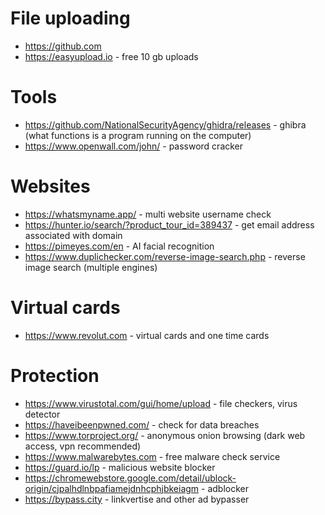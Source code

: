 # File uploading
- https://github.com 
- https://easyupload.io - free 10 gb uploads

# Tools
- https://github.com/NationalSecurityAgency/ghidra/releases - ghibra (what functions is a program running on the computer)
- https://www.openwall.com/john/ - password cracker

# Websites
- https://whatsmyname.app/ - multi website username check
- https://hunter.io/search/?product_tour_id=389437 - get email address associated with domain
- https://pimeyes.com/en - AI facial recognition
- https://www.duplichecker.com/reverse-image-search.php - reverse image search (multiple engines)

# Virtual cards
- https://www.revolut.com - virtual cards and one time cards

# Protection
- https://www.virustotal.com/gui/home/upload - file checkers, virus detector
- https://haveibeenpwned.com/ - check for data breaches
- https://www.torproject.org/ - anonymous onion browsing (dark web access, vpn recommended) 
- https://www.malwarebytes.com - free malware check service
- https://guard.io/lp - malicious website blocker
- https://chromewebstore.google.com/detail/ublock-origin/cjpalhdlnbpafiamejdnhcphjbkeiagm - adblocker
- https://bypass.city - linkvertise and other ad bypasser
